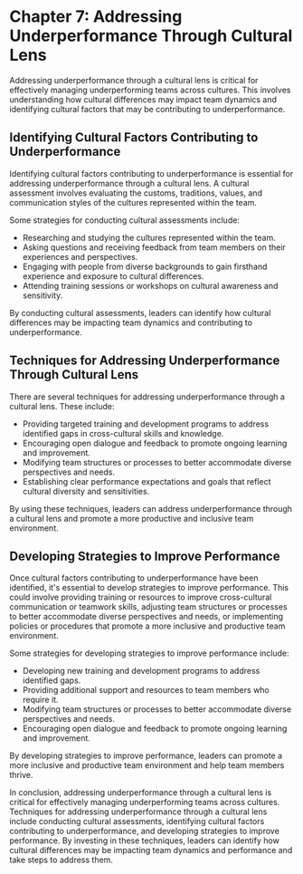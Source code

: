 Chapter 7: Addressing Underperformance Through Cultural Lens
============================================================

Addressing underperformance through a cultural lens is critical for effectively managing underperforming teams across cultures. This involves understanding how cultural differences may impact team dynamics and identifying cultural factors that may be contributing to underperformance.

Identifying Cultural Factors Contributing to Underperformance
-------------------------------------------------------------

Identifying cultural factors contributing to underperformance is essential for addressing underperformance through a cultural lens. A cultural assessment involves evaluating the customs, traditions, values, and communication styles of the cultures represented within the team.

Some strategies for conducting cultural assessments include:

* Researching and studying the cultures represented within the team.
* Asking questions and receiving feedback from team members on their experiences and perspectives.
* Engaging with people from diverse backgrounds to gain firsthand experience and exposure to cultural differences.
* Attending training sessions or workshops on cultural awareness and sensitivity.

By conducting cultural assessments, leaders can identify how cultural differences may be impacting team dynamics and contributing to underperformance.

Techniques for Addressing Underperformance Through Cultural Lens
----------------------------------------------------------------

There are several techniques for addressing underperformance through a cultural lens. These include:

* Providing targeted training and development programs to address identified gaps in cross-cultural skills and knowledge.
* Encouraging open dialogue and feedback to promote ongoing learning and improvement.
* Modifying team structures or processes to better accommodate diverse perspectives and needs.
* Establishing clear performance expectations and goals that reflect cultural diversity and sensitivities.

By using these techniques, leaders can address underperformance through a cultural lens and promote a more productive and inclusive team environment.

Developing Strategies to Improve Performance
--------------------------------------------

Once cultural factors contributing to underperformance have been identified, it's essential to develop strategies to improve performance. This could involve providing training or resources to improve cross-cultural communication or teamwork skills, adjusting team structures or processes to better accommodate diverse perspectives and needs, or implementing policies or procedures that promote a more inclusive and productive team environment.

Some strategies for developing strategies to improve performance include:

* Developing new training and development programs to address identified gaps.
* Providing additional support and resources to team members who require it.
* Modifying team structures or processes to better accommodate diverse perspectives and needs.
* Encouraging open dialogue and feedback to promote ongoing learning and improvement.

By developing strategies to improve performance, leaders can promote a more inclusive and productive team environment and help team members thrive.

In conclusion, addressing underperformance through a cultural lens is critical for effectively managing underperforming teams across cultures. Techniques for addressing underperformance through a cultural lens include conducting cultural assessments, identifying cultural factors contributing to underperformance, and developing strategies to improve performance. By investing in these techniques, leaders can identify how cultural differences may be impacting team dynamics and performance and take steps to address them.
